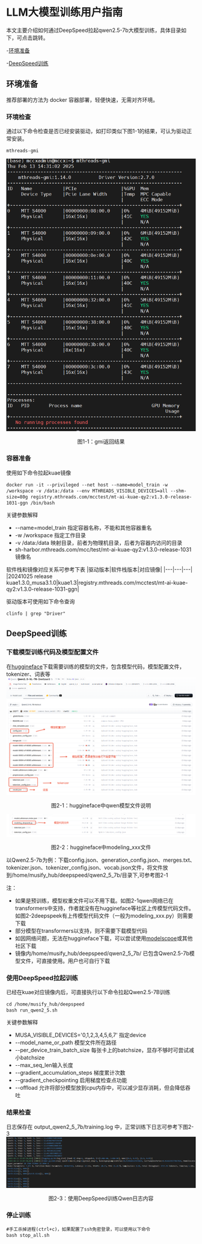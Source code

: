 # LLM大模型训练用户指南
本文主要介绍如何通过DeepSpeed拉起qwen2.5-7b大模型训练，具体目录如下，可点击跳转。

-[环境准备](#环境准备)

-[DeepSpeed训练](#DeepSpeed训练)


## 环境准备
推荐部署的方法为 docker 容器部署，轻便快速，无需对齐环境。
### 环境检查
通过以下命令检查是否已经安装驱动，如打印类似下图1-1的结果，可认为驱动正常安装。
```
mthreads-gmi
```
![图1-1：gmi返回结果](../resources/gmi_success_result.png)
<center>图1-1：gmi返回结果</center> 

### 容器准备
使用如下命令拉起kuae镜像
```
docker run -it --privileged --net host --name=model_train -w /workspace -v /data:/data --env MTHREADS_VISIBLE_DEVICES=all --shm-size=80g registry.mthreads.com/mcctest/mt-ai-kuae-qy2:v1.3.0-release-1031-ggn /bin/bash 
```
关键参数解释
* --name=model_train 指定容器名称，不能和其他容器重名
* -w /workspace 指定工作目录
* -v /data:/data 映射目录，前者为物理机目录，后者为容器内访问的目录
* sh-harbor.mthreads.com/mcc/test/mt-ai-kuae-qy2:v1.3.0-release-1031 镜像名

软件栈和镜像对应关系可参考下表
|驱动版本|软件栈版本|对应镜像|
|---|---|---|
|20241025 release kuae1.3.0_musa3.1.0|kuae1.3|registry.mthreads.com/mcctest/mt-ai-kuae-qy2:v1.3.0-release-1031-ggn|

驱动版本可使用如下命令查询
```
clinfo | grep "Driver"
```
## DeepSpeed训练
### 下载模型训练代码及模型配置文件
在[huggineface](https://huggingface.co/)下载需要训练的模型的文件，包含模型代码，模型配置文件，tokenizer、词表等
![图2-1：huggineface中qwen模型文件说明](../resources/hf_modelfile_qwen.png)
<center>图2-1：huggineface中qwen模型文件说明</center> 

![图2-2：huggineface中modeling_xxx文件](../resources/hf_modelfile_deepseek.png)
<center>图2-2：huggineface中modeling_xxx文件</center> 

以Qwen2.5-7b为例：下载config.json、generation_config.json、merges.txt、tokenizer.json、tokenizer_config.json、vocab.json文件，将文件放到/home/musify_hub/deepspeed/qwen2_5_7b/目录下,可参考图2-1

注：
* 如果是预训练，模型权重文件可以不用下载。如图2-1qwen网络已在transformers中支持，作者就没有在huggineface等社区上传模型代码文件。如图2-2deepspeek有上传模型代码文件（一般为modeling_xxx.py）则需要下载
* 部分模型在transformers以支持，则不需要下载模型代码
* 如因网络问题，无法在huggineface下载，可以尝试使用[modelscpoe](https://www.modelscope.cn/home)或其他社区下载
* 镜像内/home/musify_hub/deepspeed/qwen2_5_7b/ 已包含Qwen2.5-7b模型文件，可直接使用。用户也可自行下载
### 使用DeepSpeed拉起训练
已经在kuae对应镜像内后，可直接执行以下命令拉起Qwen2.5-7B训练
```
cd /home/musify_hub/deepspeed
bash run_qwen2_5.sh
```
关键参数解释
* MUSA_VISIBLE_DEVICES='0,1,2,3,4,5,6,7' 指定device
* --model_name_or_path 模型文件所在路径
* --per_device_train_batch_size 每张卡上的batchsize，显存不够时可尝试减小batchsize
* --max_seq_len输入长度
* --gradient_accumulation_steps 梯度累计次数
* --gradient_checkpointing 启用梯度检查点功能
* --offload 允许将部分模型放到cpu内存中，可以减少显存消耗，但会降低吞吐
### 结果检查
日志保存在 output_qwen2_5_7b/training.log 中，正常训练下日志可参考下图2-3
![图2-3：使用DeepSpeed训练Qwen日志内容](../resources/deepspeed_qwen_train_result.png)
<center>图2-3：使用DeepSpeed训练Qwen日志内容</center> 

### 停止训练
```
#手工杀掉进程(ctrl+c)，如果配置了ssh免密登录，可以使用以下命令
bash stop_all.sh
```
